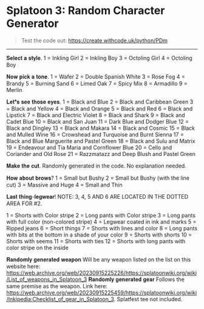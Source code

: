 # Splatoon 3: Random Character Generator
> Test the code out: https://create.withcode.uk/python/PDm



--------------------- 
𝐒𝐞𝐥𝐞𝐜𝐭 𝐚 𝐬𝐭𝐲𝐥𝐞.
1 = Inkling Girl 
2 = Inkling Boy 
3 = Octoling Girl 
4 = Octoling Boy

𝐍𝐨𝐰 𝐩𝐢𝐜𝐤 𝐚 𝐭𝐨𝐧𝐞. 
1 = Wafer
2 = Double Spanish White
3 = Rose Fog
4 = Brandy
5 = Burning Sand
6 = Limed Oak
7 = Spicy Mix
8 = Armadillo
9 = Merlin

𝐋𝐞𝐭❜𝐬 𝐬𝐞𝐞 𝐭𝐡𝐨𝐬𝐞 𝐞𝐲𝐞𝐬.
1 = Black and Blue
2 = Black and Caribbean Green
3 = Black and Yellow
4 = Black and Orange
5 = Black and Red
6 = Black and Lipstick
7 = Black and Electric Violet
8 = Black and Shark
9 = Black and Cadet Blue 
10 = Black and San Juan
11 = Dark Blue and Dodger Blue
12 = Black and Dingley
13 = Black and Makara
14 = Black and Cosmic
15 = Black and Mulled Wine
16 = Crowshead and Turquoise and Burnt Sienna
17 = Black and Blue Marguerite and Pastel Green
18 = Black and Sulu and Matrix
19 = Endeavour and Tia Maria and Cornflower Blue
20 = Cello and Coriander and Old Rose 
21 = Razzmatazz and Deep Blush and Pastel Green

𝐌𝐚𝐤𝐞 𝐭𝐡𝐞 𝐜𝐮𝐭.
Randomly generated in the code. No explanation needed.

𝐇𝐨𝐰 𝐚𝐛𝐨𝐮𝐭 𝐛𝐫𝐨𝐰𝐬?
1 = Small but Bushy
2 = Small but Bushy (with the line cut)
3 = Massive and Huge
4 = Small and Thin

𝐋𝐚𝐬𝐭 𝐭𝐡𝐢𝐧𝐠-𝐥𝐞𝐠𝐰𝐞𝐚𝐫!
NOTE: 3, 4, 5 AND 6 ARE LOCATED IN THE DOTTED AREA FOR #2.

1 = Shorts with Color stripe
2 = Long pants with Color stripe
3 = Long pants with full color (non-colored stripe)
4 = Legwear coated in ink and marks
5 = Ripped jeans
6 = Short things
7 = Shorts with lines and color
8 = Long pants with bits at the bottom in a shade of your color
9 = Shorts with shorts
10 = Shorts with seems
11 = Shorts with ties
12 = Shorts with long pants with color stripe on the inside

𝐑𝐚𝐧𝐝𝐨𝐦𝐥𝐲 𝐠𝐞𝐧𝐞𝐫𝐚𝐭𝐞𝐝 𝐰𝐞𝐚𝐩𝐨𝐧
Will be any weapon listed on the list on this website here: https://web.archive.org/web/20230915225226/https://splatoonwiki.org/wiki/List_of_weapons_in_Splatoon_3
𝐑𝐚𝐧𝐝𝐨𝐦𝐥𝐲 𝐠𝐞𝐧𝐞𝐫𝐚𝐭𝐞𝐝 𝐠𝐞𝐚𝐫
Follows the same premise as the weapon. Link here: https://web.archive.org/web/20230915225459/https://splatoonwiki.org/wiki/Inkipedia:Checklist_of_gear_in_Splatoon_3. Splatfest tee not included.
